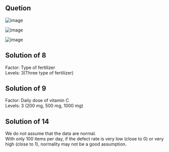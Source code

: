 ## Quetion

![image](https://github.com/user-attachments/assets/5eb17de7-fe39-48df-80f5-4a2cb273049d)

![image](https://github.com/user-attachments/assets/7e7b4570-7e58-44a5-b49a-2bc1c26b860e)

![image](https://github.com/user-attachments/assets/1135d0a0-70eb-473a-96f8-c4c0dafad2eb)

## Solution of 8
Factor: Type of fertilizer  
Levels: 3(Three type of fertilizer)  
## Solution of 9
Factor: Daily dose of vitamin C  
Levels: 3 (200 mg, 500 mg, 1000 mg)  
## Solution of 14
We do not assume that the data are normal.  
With only 100 items per day, if the defect rate is very low (close to 0) or very high (close to 1), normality may not be a good assumption.
